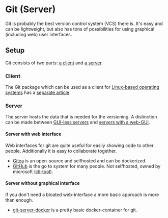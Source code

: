 # Git (Server)

Git is probably the best version control system (VCS) there is.
It's easy and can be lightweight, but also has tons of possibilities for using graphical (including
web) user interfaces.

## Setup

Git consists of two parts: [a client](#client) and [a server](#server).

### Client

The Git package which can be used as a client for [Linux-based operating systems](/wiki/linux.md)
has a [separate article](/wiki/linux/git_%28package%29.md).

### Server

The server hosts the data that is needed for the versioning.
A distinction can be made between
[GUI-less servers](#server-without-graphical-interface) and
[servers with a web-GUI](#server-with-web-interface).

#### Server with web interface

Web interfaces for git are quite useful for easily showing code to other people.
Additionally it is easy to collaborate together.

- [Gitea](gitea.md) is an open-source and selfhosted and can be dockerized.
- [GitHub](https://github.com) is the go to system for many people. Not
  selfhosted, owned by microsoft ([cli-tool](https://github.com/github/hub)).

#### Server without graphical interface

If you don't need a bloated web-interface a more basic approach is more than enough.

- [git-server-docker](./docker/jkarlos_-_git-server-docker.md) is a pretty
  basic docker-container for git.
